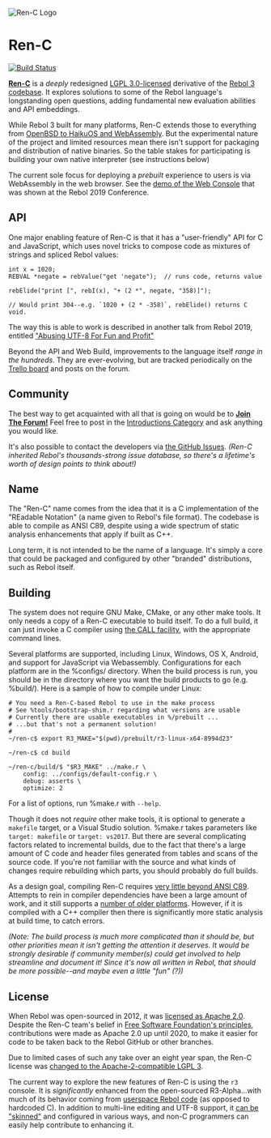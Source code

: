 ![Ren-C Logo][100]

# Ren-C
[![Build Status][101]](https://travis-ci.com/github/metaeducation/ren-c)

[**Ren-C**][1] is a *deeply* redesigned [LGPL 3.0-licensed][2] derivative of
the [Rebol 3][3] [codebase][4].  It explores solutions to some of the Rebol
language's longstanding open questions, adding fundamental new evaluation
abilities and API embeddings.

[1]: https://github.com/metaeducation/ren-c
[2]: https://www.gnu.org/licenses/lgpl-3.0.html
[3]: https://en.wikipedia.org/wiki/Rebol
[4]: https://github.com/rebol/rebol

While Rebol 3 built for many platforms, Ren-C extends those to everything from
[OpenBSD to HaikuOS and WebAssembly][5].  But the experimental nature of the
project and limited resources mean there isn't support for packaging and
distribution of native binaries.  So the table stakes for participating is
building your own native interpreter (see instructions below)

[5]: https://github.com/metaeducation/ren-c/blob/master/tools/systems.r#L55

The current sole focus for deploying a *prebuilt* experience to users is via
WebAssembly in the web browser.  See the [demo of the Web Console][6]
that was shown at the Rebol 2019 Conference.

[6]: https://youtu.be/PT3GOe1pj9I?t=407


## API

One major enabling feature of Ren-C is that it has a "user-friendly" API for
C and JavaScript, which uses novel tricks to compose code as mixtures of
strings and spliced Rebol values:

    int x = 1020;
    REBVAL *negate = rebValue("get 'negate");  // runs code, returns value

    rebElide("print [", rebI(x), "+ (2 *", negate, "358)]");

    // Would print 304--e.g. `1020 + (2 * -358)`, rebElide() returns C void.

The way this is able to work is described in another talk from Rebol 2019,
entitled ["Abusing UTF-8 For Fun and Profit"][7]

[7]: https://www.youtube.com/watch?v=6nsKTpArTCE

Beyond the API and Web Build, improvements to the language itself *range in
the hundreds*.  They are ever-evolving, but are tracked periodically on the
[Trello board][8] and posts on the forum.

[8]: https://trello.com/b/l385BE7a/rebol3-porting-guide-ren-c-branch


## Community

The best way to get acquainted with all that is going on would be to
[**Join The Forum!**][9]  Feel free to post in the [Introductions Category][10]
and ask anything you would like.

[9]: https://forum.rebol.info/
[10]: https://forum.rebol.info/c/introductions

It's also possible to contact the developers via [the GitHub Issues][11].
*(Ren-C inherited Rebol's thousands-strong issue database, so there's a
lifetime's worth of design points to think about!)*

[11]: https://github.com/metaeducation/rebol-issues/issues


## Name

The "Ren-C" name comes from the idea that it is a C implementation of the
"REadable Notation" (a name given to Rebol's file format).  The codebase is
able to compile as ANSI C89, despite using a wide spectrum of static analysis
enhancements that apply if built as C++.

Long term, it is not intended to be the name of a language.  It's simply a
core that could be packaged and configured by other "branded" distributions,
such as Rebol itself.


## Building

The system does not require GNU Make, CMake, or any other make tools.  It only
needs a copy of a Ren-C executable to build itself.  To do a full build, it
can just invoke a C compiler using [the CALL facility][12], with the
appropriate command lines.

[12]: http://www.rebol.com/docs/shell.html

Several platforms are supported, including Linux, Windows, OS X, Android, and
support for JavaScript via Webassembly.  Configurations for each platform are
in the %configs/ directory.  When the build process is run, you should be in
the directory where you want the build products to go (e.g. %build/).  Here
is a sample of how to compile under Linux:

    # You need a Ren-C-based Rebol to use in the make process
    # See %tools/bootstrap-shim.r regarding what versions are usable
    # Currently there are usable executables in %/prebuilt ...
    # ...but that's not a permanent solution!
    #
    ~/ren-c$ export R3_MAKE="$(pwd)/prebuilt/r3-linux-x64-8994d23"

    ~/ren-c$ cd build

    ~/ren-c/build/$ "$R3_MAKE" ../make.r \
        config: ../configs/default-config.r \
        debug: asserts \
        optimize: 2

For a list of options, run %make.r with `--help`.

Though it does not *require* other make tools, it is optional to generate a
`makefile` target, or a Visual Studio solution.  %make.r takes parameters like
`target: makefile` or `target: vs2017`.  But there are several complicating
factors related to incremental builds, due to the fact that there's a large
amount of C code and header files generated from tables and scans of the
source code.  If you're not familiar with the source and what kinds of changes
require rebuilding which parts, you should probably do full builds.

As a design goal, compiling Ren-C requires [very little beyond ANSI C89][13].
Attempts to rein in compiler dependencies have been a large amount of work,
and it still supports a [number of older platforms][14].  However, if it is
compiled with a C++ compiler then there is significantly more static analysis
at build time, to catch errors.

*(Note: The build process is much more complicated than it should be, but
other priorities mean it isn't getting the attention it deserves.  It would be
strongly desirable if community member(s) could get involved to help
streamline and document it!  Since it's now *all* written in Rebol, that
should be more possible--and maybe even a little "fun" (?))*

[13]: https://forum.rebol.info/t/on-building-ren-c-with-c-compilers/1343
[14]: https://github.com/metaeducation/ren-c/blob/master/make/tools/systems.r


## License

When Rebol was open-sourced in 2012, it was [licensed as Apache 2.0][15].
Despite the Ren-C team's belief in [Free Software Foundation's principles][16],
contributions were made as Apache 2.0 up until 2020, to make it easier for
code to be taken back to the Rebol GitHub or other branches.

[15]: http://www.rebol.com/cgi-bin/blog.r?view=0519
[16]: https://www.gnu.org/philosophy/shouldbefree.en.html

Due to limited cases of such any take over an eight year span, the Ren-C
license was [changed to the Apache-2-compatible LGPL 3][17].

[17]: https://forum.rebol.info/t/ren-c-license-changed-to-lgpl-3-0/1342

The current way to explore the new features of Ren-C is using the `r3`
console.  It is *significantly* enhanced from the open-sourced R3-Alpha...with
much of its behavior coming from [userspace Rebol code][18] (as opposed to
hardcoded C).  In addition to multi-line editing and UTF-8 support, it
[can be "skinned"][19] and configured in various ways, and non-C programmers
can easily help contribute to enhancing it.

[18]: https://github.com/metaeducation/ren-c/blob/master/src/os/host-console.r 
[19]: https://github.com/r3n/reboldocs/wiki/User-and-Console 



[100]: https://raw.githubusercontent.com/metaeducation/ren-c/master/docs/ren-c-logo.png
[101]: https://travis-ci.com/metaeducation/ren-c.svg?branch=master

